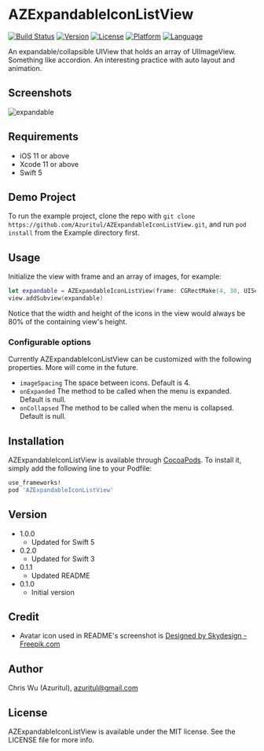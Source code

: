 # AZExpandableIconListView
[![Build Status](https://app.bitrise.io/app/fe6be37387be0f5a/status.svg?token=vylVe85CKuVfX5Wuzs_n0A&branch=config/ci)](https://app.bitrise.io/app/fe6be37387be0f5a)
[![Version](https://img.shields.io/cocoapods/v/AZExpandableIconListView.svg?style=flat)](http://cocoapods.org/pods/AZExpandableIconListView)
[![License](https://img.shields.io/cocoapods/l/AZExpandableIconListView.svg?style=flat)](http://cocoapods.org/pods/AZExpandableIconListView)
[![Platform](https://img.shields.io/cocoapods/p/AZExpandableIconListView.svg?style=flat)](http://cocoapods.org/pods/AZExpandableIconListView)
[![Language](https://img.shields.io/badge/swift-5.0-orange.svg)](http://swift.org)

An expandable/collapsible UIView that holds an array of UIImageView. Something like accordion.  An interesting practice with auto layout and animation.

## Screenshots
![expandable](https://cloud.githubusercontent.com/assets/879197/12738681/49bc442c-c9a6-11e5-976e-68650cbe4af2.gif)

## Requirements
- iOS 11 or above
- Xcode 11 or above
- Swift 5

## Demo Project
To run the example project, clone the repo with `git clone https://github.com/Azuritul/AZExpandableIconListView.git`, and run `pod install` from the Example directory first.

## Usage
Initialize the view with frame and an array of images, for example:
```Swift
let expandable = AZExpandableIconListView(frame: CGRectMake(4, 30, UIScreen.mainScreen().bounds.size.width - 20, 70), images: [image1, image2, image3])
view.addSubview(expandable)
```
Notice that the width and height of the icons in the view would always be 80% of the containing view's height.

### Configurable options
Currently AZExpandableIconListView can be customized with the following properties. More will come in the future.

- `imageSpacing` The space between icons. Default is 4.
- `onExpanded` The method to be called when the menu is expanded. Default is null.
- `onCollapsed` The method to be called when the menu is collapsed. Default is null.

## Installation

AZExpandableIconListView is available through [CocoaPods](http://cocoapods.org). To install
it, simply add the following line to your Podfile:

```ruby
use_frameworks!
pod 'AZExpandableIconListView'
```
## Version
- 1.0.0
  - Updated for Swift 5
- 0.2.0
   - Updated for Swift 3
- 0.1.1
   - Updated README
- 0.1.0
   - Initial version

## Credit

- Avatar icon used in README's screenshot is [Designed by Skydesign - Freepik.com](http://www.freepik.com/free-photos-vectors/people)

## Author

Chris Wu (Azuritul), azuritul@gmail.com

## License

AZExpandableIconListView is available under the MIT license. See the LICENSE file for more info.
